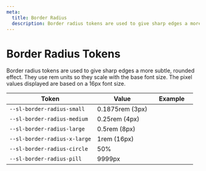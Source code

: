 ```yaml
---
meta:
  title: Border Radius
  description: Border radius tokens are used to give sharp edges a more subtle, rounded effect.
---
```


# Border Radius Tokens

Border radius tokens are used to give sharp edges a more subtle, rounded effect. They use rem units so they scale with the base font size. The pixel values displayed are based on a 16px font size.

| Token                        | Value           | Example                                                                                                  |
| ---------------------------- | --------------- | -------------------------------------------------------------------------------------------------------- |
| `--sl-border-radius-small`   | 0.1875rem (3px) | <div class="border-radius-demo" style="border-radius: var(--sl-border-radius-small);"></div>             |
| `--sl-border-radius-medium`  | 0.25rem (4px)   | <div class="border-radius-demo" style="border-radius: var(--sl-border-radius-medium);"></div>            |
| `--sl-border-radius-large`   | 0.5rem (8px)    | <div class="border-radius-demo" style="border-radius: var(--sl-border-radius-large);"></div>             |
| `--sl-border-radius-x-large` | 1rem (16px)     | <div class="border-radius-demo" style="border-radius: var(--sl-border-radius-x-large);"></div>           |
| `--sl-border-radius-circle`  | 50%             | <div class="border-radius-demo" style="border-radius: var(--sl-border-radius-circle);"></div>            |
| `--sl-border-radius-pill`    | 9999px          | <div class="border-radius-demo" style="border-radius: var(--sl-border-radius-pill); width: 6rem;"></div> |
